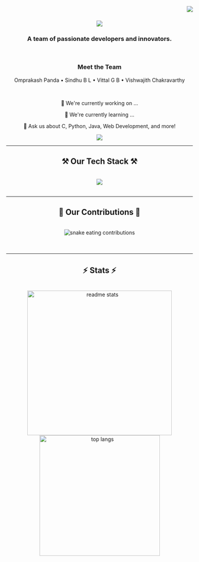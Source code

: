 <!-- Visitor Badge -->

<img align="right" src="https://www.google.com/search?q=https://visitor-badge.laobi.icu/badge%3Fpage_id%3Dmellowmates.mellowmates" />

<!-- Header -->

<h1 align="center">
<img src="https://readme-typing-svg.herokuapp.com/?font=Righteous&size=35&center=true&vCenter=true&width=500&height=70&duration=4000&lines=Hi+There!+👋;+We're+Mellow+Mates!;" />
</h1>

<!-- Introduction -->

<h3 align="center">A team of passionate developers and innovators.</h3>

<br/>

<!-- Team Members -->

<div align="center">
<h3 align="center">Meet the Team</h3>
<p>
Omprakash Panda • Sindhu B L • Vittal G B • Vishwajith Chakravarthy
</p>
</div>
<br/>

<!-- About Us Section -->

<div align="center">

🔭 We're currently working on ... <!-- Add your current project here -->

🌱 We're currently learning ... <!-- Add what your team is learning -->

💬 Ask us about C, Python, Java, Web Development, and more!

</div>

<!-- Contact Links -->

<div align="center">
<a href="mailto:mellowmates25@gmail.com">
<img src="https://img.shields.io/badge/Gmail-333333?style=for-the-badge&logo=gmail&logoColor=red" />
</a>
</div>

<hr/>

<!-- Skills Section -->

<h2 align="center">⚒️ Our Tech Stack ⚒️</h2>
<br/>
<div align="center">
<img src="https://www.google.com/search?q=https://skillicons.dev/icons%3Fi%3Dc,python,java,html,css,js,mysql,git,vscode" />
</div>

<br/>
<hr/>

<!-- Contributions Section -->

<div align="center">
<h2>🐍 Our Contributions 🐍</h2>
<br>
<img alt="snake eating contributions" src="https://www.google.com/search?q=https://raw.githubusercontent.com/mellowmates/mellowmates/output/github-contribution-grid-snake.svg" />
<br/><br/><br/>
</div>

<hr/>

<!-- Stats Section -->

<h2 align="center">⚡ Stats ⚡</h2>
<br>
<div align=center>
<img width=390 src="https://www.google.com/search?q=https://github-readme-stats.vercel.app/api%3Fusername%3Dmellowmates%26count_private%3Dtrue%26show_icons%3Dtrue%26theme%3Dreact%26rank_icon%3Dgithub%26border_radius%3D10" alt="readme stats" />
<br/>
<img width=325 align="center" src="https://www.google.com/search?q=https://github-readme-stats.vercel.app/api/top-langs/%3Fusername%3Dmellowmates%26langs_count%3D8%26layout%3Dcompact%26theme%3Dreact%26border_radius%3D10%26size_weight%3D0.5%26count_weight%3D0.5" alt="top langs" />
</div>